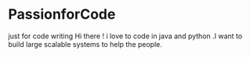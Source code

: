 # PassionforCode
just for code writing
Hi there ! i love to code in java and python .I want to build large scalable systems to help the people.
